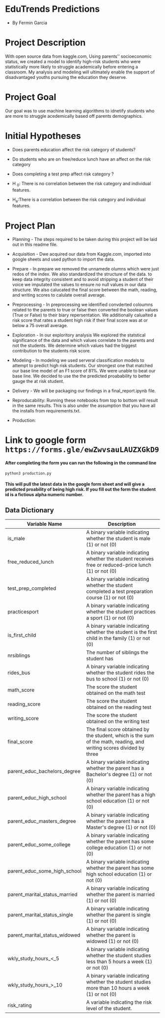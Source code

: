 # EduTrends Predictions
- By Fermin Garcia


# Project Description

With open source data from kaggle.com, Using parents'’ socioeconomic status, we created a model to identify high-risk students who were statistically more likely to struggle academically before entering a classroom.  My analysis and modeling will ultimately enable the support of disadvantaged youths pursuing the education they deserve.

# Project Goal

Our goal was to use machine learning algorithms to idnetify students who are more to struggle acedemically based off parents demographics.  

# Initial Hypotheses

- Does parents education affect the risk category of students?
- Do students who are on free/reduce lunch have an affect on the risk category
- Does completing a test prep affect risk category ?


- H <sub>0</sub>: There is no correlation between the risk category and individual features.
- H<sub>a</sub>:There is a correlation between the risk category and individual features.


# Project Plan

- Planning - The steps required to be taken during this project will be laid out in this readme file. 

- Acquisition - Dwe acquired our data from Kaggle.com, imported into google sheets and used python to import the data. 

- Prepare - In prepare we removed the unnamede olumns which were just redos of the index. We also standardized the structure of the data. to keep data integrity consistent and to avoid stripping a student of their voice we imputated the values to ensure no null values in our data structure. We also calucated the final score between the math, reading, and writing scores to calulate overall average.

- Preprocessing - In preprocessing we identified convderted coloumns related to the parents to true or false then converted the boolean values (True or False) to their biary repersentation. We additionally calualted a risk score that rates a student high risk if their final score was at or below a 75 overall average. 

- Exploration - In our exploritory analysis We explored the statstical significance of the data and which values correlate to the parents and not the students. We determine which values had the biggest contribution to the students risk score.

- Modeling - In modeling we used serveral classification models to attempt to predict high risk students. Our strongest one that matched our base line model of an F1 score of 81%. We were unable to beat our base line. We decided to use the the predicted proabability to better gauge the at risk student. 

- Delivery - We will be packaging our findings in a final_report.ipynb file.

- Reproducability:
    Running these notebooks from top to bottom will result in the same results. This is also under the assumption that you have all the installs from requirements.txt. 

- Production:
# Link to google form `https://forms.gle/ewZwvsauLAUZXGkD9`
#### After completing the form you can run the following in the command line
`python3 production.py`
#### This will pull the latest data in the google form sheet and will give a predicted proability of being high risk. If you fill out the form the student id is a fictious alpha numeric number. 


## Data Dictionary

| Variable Name                          | Description                                                                                                                                                                                                                      |
|----------------------------------------|----------------------------------------------------------------------------------------------------------------------------------------------------------------------------------------------------------------------------------|
| is_male                                | A binary variable indicating whether the student is male (1) or not (0)                                                                                                                                                        |
| free_reduced_lunch                      | A binary variable indicating whether the student receives free or reduced-price lunch (1) or not (0)                                                                                                                          |
| test_prep_completed                     | A binary variable indicating whether the student completed a test preparation course (1) or not (0)                                                                                                                            |
| practicesport                          | A binary variable indicating whether the student practices a sport (1) or not (0)                                                                                                                                              |
| is_first_child                         | A binary variable indicating whether the student is the first child in the family (1) or not (0)                                                                                                                               |
| nrsiblings                             | The number of siblings the student has                                                                                                                                                                                          |
| rides_bus                              | A binary variable indicating whether the student rides the bus to school (1) or not (0)                                                                                                                                         |
| math_score                             | The score the student obtained on the math test                                                                                                                                                                                 |
| reading_score                          | The score the student obtained on the reading test                                                                                                                                                                              |
| writing_score                          | The score the student obtained on the writing test                                                                                                                                                                              |
| final_score                            | The final score obtained by the student, which is the sum of the math, reading, and writing scores divided by three                                                                                                                              |
| parent_educ_bachelors_degree           | A binary variable indicating whether the parent has a Bachelor's degree (1) or not (0)                                                                                                                                          |
| parent_educ_high_school                | A binary variable indicating whether the parent has a high school education (1) or not (0)                                                                                                                                      |
| parent_educ_masters_degree             | A binary variable indicating whether the parent has a Master's degree (1) or not (0)                                                                                                                                            |
| parent_educ_some_college               | A binary variable indicating whether the parent has some college education (1) or not (0)                                                                                                                                       |
| parent_educ_some_high_school           | A binary variable indicating whether the parent has some high school education (1) or not (0)                                                                                                                                   |
| parent_marital_status_married          | A binary variable indicating whether the parent is married (1) or not (0)                                                                                                                                                      |
| parent_marital_status_single           | A binary variable indicating whether the parent is single (1) or not (0)                                                                                                                                                       |
| parent_marital_status_widowed          | A binary variable indicating whether the parent is widowed (1) or not (0)                                                                                                                                                      |
| wkly_study_hours_<_5                   | A binary variable indicating whether the student studies less than 5 hours a week (1) or not (0)                                                                                                                                 |
| wkly_study_hours_>_10                  | A binary variable indicating whether the student studies more than 10 hours a week (1) or not (0)                                                                                                                               |
| risk_rating                            | A variable indicating the risk level of the student. |
